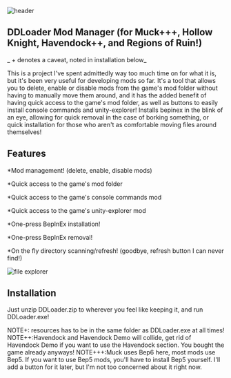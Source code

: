 ![header](https://github.com/daltonyxdonovan/DDLoader/assets/90434265/a3460e0c-752e-4a47-b5c2-6c31198472d9)

## DDLoader Mod Manager (for Muck+++, Hollow Knight, Havendock++, and Regions of Ruin!)

_ + denotes a caveat, noted in installation below_

This is a project I've spent admittedly way too much time on for what it is, but it's been very useful for developing mods so far.
It's a tool that allows you to delete, enable or disable mods from the game's mod folder without having to manually move them around,
and it has the added benefit of having quick access to the game's mod folder, as well as buttons to easily install console commands and unity-explorer!
Installs bepinex in the blink of an eye, allowing for quick removal in the case of borking something, or quick installation for those who
aren't as comfortable moving files around themselves!


## Features

*Mod management! (delete, enable, disable mods)

*Quick access to the game's mod folder

*Quick access to the game's console commands mod

*Quick access to the game's unity-explorer mod

*One-press BepInEx installation!

*One-press BepInEx removal!

*On the fly directory scanning/refresh! (goodbye, refresh button I can never find!)


![file explorer](https://github.com/daltonyxdonovan/DDLoader/assets/90434265/8dd0ebf3-6e37-4f92-ba1b-ac956b578c6c)

## Installation

Just unzip DDLoader.zip to wherever you feel like keeping it, and run DDLoader.exe!


NOTE+: resources has to be in the same folder as DDLoader.exe at all times!
NOTE++:Havendock and Havendock Demo will collide, get rid of Havendock Demo if you want to use the Havendock section. You bought the game already anyways!
NOTE+++:Muck uses Bep6 here, most mods use Bep5. If you want to use Bep5 mods, you'll have to install Bep5 yourself. I'll add a button for it later, but I'm not too concerned about it right now.


